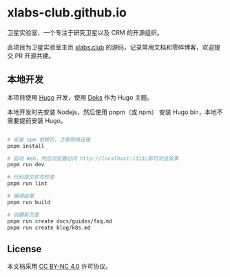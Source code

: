 # xlabs-club.github.io

卫星实验室，一个专注于研究卫星以及 CRM 的开源组织。

此项目为卫星实验室主页 [xlabs.club][] 的源码，记录常用文档和零碎博客，欢迎提交 PR 开源共建。

## 本地开发

本项目使用 [Hugo](https://gohugo.io/) 开发，使用 [Doks](https://github.com/gethyas/doks) 作为 Hugo 主题。

本地开发时先安装 Nodejs，然后使用 pnpm（或 npm） 安装 Hugo bin，本地不需要提前安装 Hugo。

```bash

# 安装 npm 依赖包，注意网络连接
pnpm install

# 启动 Web，然后浏览器访问 http://localhost:1313/即可浏览效果
pnpm run dev

# 代码提交前先检查
pnpm run lint

# 编译结果
pnpm run build

# 创建新页面
pnpm run create docs/guides/faq.md
pnpm run create blog/k8s.md

```

## License

本文档采用 [CC BY-NC 4.0][] 许可协议。

[xlabs.club]: https://www.xlabs.club
[CC BY-NC 4.0]: https://creativecommons.org/licenses/by-nc/4.0/
